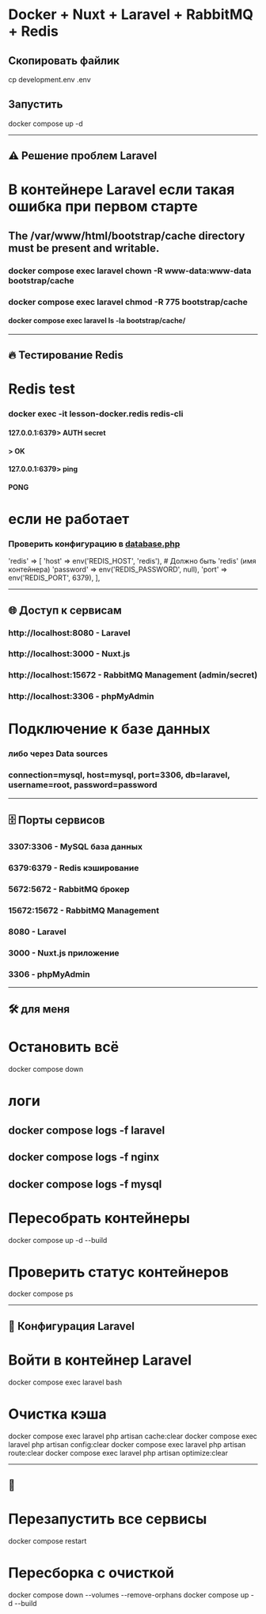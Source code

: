 # Docker + Nuxt + Laravel + RabbitMQ + Redis

## Скопировать файлик
cp development.env .env

## Запустить
docker compose up -d
____
## ⚠️ Решение проблем Laravel
# В контейнере Laravel если такая ошибка при первом старте
## The /var/www/html/bootstrap/cache directory must be present and writable.
### docker compose exec laravel chown -R www-data:www-data bootstrap/cache
### docker compose exec laravel chmod -R 775 bootstrap/cache

#### docker compose exec laravel ls -la bootstrap/cache/

____

## 🔥 Тестирование Redis

# Redis test
### docker exec -it lesson-docker.redis redis-cli
#### 127.0.0.1:6379> AUTH secret
#### > OK
#### 127.0.0.1:6379> ping
#### PONG

# если не работает
### Проверить конфигурацию в [database.php](backend/config/database.php)
'redis' => [
'host' => env('REDIS_HOST', 'redis'),  # Должно быть 'redis' (имя контейнера)
'password' => env('REDIS_PASSWORD', null),
'port' => env('REDIS_PORT', 6379),
],

____

## 🌐 Доступ к сервисам

### http://localhost:8080 - Laravel 
### http://localhost:3000 - Nuxt.js 
### http://localhost:15672 - RabbitMQ Management (admin/secret)
### http://localhost:3306 - phpMyAdmin

# Подключение к базе данных
### либо через Data sources
### connection=mysql, host=mysql, port=3306, db=laravel, username=root, password=password

____

## 🗄️ Порты сервисов

### 3307:3306 - MySQL база данных
### 6379:6379 - Redis кэширование
### 5672:5672 - RabbitMQ брокер
### 15672:15672 - RabbitMQ Management
### 8080 - Laravel
### 3000 - Nuxt.js приложение
### 3306 - phpMyAdmin

____

## 🛠 для меня

# Остановить всё
docker compose down

# логи
## docker compose logs -f laravel
## docker compose logs -f nginx
## docker compose logs -f mysql

# Пересобрать контейнеры
docker compose up -d --build

# Проверить статус контейнеров
docker compose ps

____

## 🔧 Конфигурация Laravel

# Войти в контейнер Laravel
docker compose exec laravel bash

# Очистка кэша
docker compose exec laravel php artisan cache:clear
docker compose exec laravel php artisan config:clear
docker compose exec laravel php artisan route:clear
docker compose exec laravel php artisan optimize:clear
____
## 🎯 
# Перезапустить все сервисы
docker compose restart

# Пересборка с очисткой 
docker compose down --volumes --remove-orphans
docker compose up -d --build

